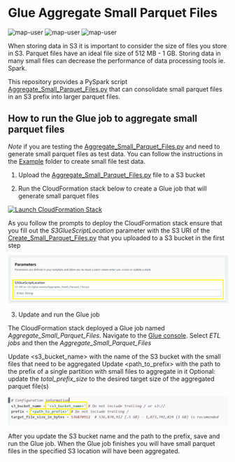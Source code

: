 # Glue Aggregate Small Parquet Files

<img width="275" alt="map-user" src="https://img.shields.io/badge/cloudformation template deployments-21-blue"> <img width="85" alt="map-user" src="https://img.shields.io/badge/views-1983-green"> <img width="125" alt="map-user" src="https://img.shields.io/badge/unique visits-497-green">

When storing data in S3 it is important to consider the size of files you store in S3. Parquet files have an ideal file size of 512 MB - 1 GB. Storing data in many small files can decrease the performance of data processing tools ie. Spark.

This repository provides a PySpark script [Aggregate_Small_Parquet_Files.py](https://github.com/ev2900/Glue_Aggregate_Small_Files/blob/main/Aggregate_Small_Parquet_Files.py)  that can consolidate small parquet files in an S3 prefix into larger parquet files.

## How to run the Glue job to aggregate small parquet files

*Note* if you are testing the [Aggregate_Small_Parquet_Files.py](https://github.com/ev2900/Glue_Aggregate_Small_Files/blob/main/Aggregate_Small_Parquet_Files.py) and need to generate small parquet files as test data. You can follow the instructions in the [Example](https://github.com/ev2900/Glue_Aggregate_Small_Files/tree/main/Example) folder to create small file test data.

1. Upload  the [Aggregate_Small_Parquet_Files.py](https://github.com/ev2900/Glue_Aggregate_Small_Files/blob/main/Aggregate_Small_Parquet_Files.py) file to a S3 bucket

2. Run the CloudFormation stack below to create a Glue job that will generate small parquet files

[![Launch CloudFormation Stack](https://sharkech-public.s3.amazonaws.com/misc-public/cloudformation-launch-stack.png)](https://console.aws.amazon.com/cloudformation/home#/stacks/new?stackName=aggregate-small-files-glue&templateURL=https://sharkech-public.s3.amazonaws.com/misc-public/Aggregate_Small_Parquet_File_Glue_Job_Deployment.yaml)

As you follow the prompts to deploy the CloudFormation stack ensure that you fill out the *S3GlueScriptLocation* parameter with the S3 URI of the [Create_Small_Parquet_Files.py](https://github.com/ev2900/Glue_Aggregate_Small_Files/blob/cloud_formation/Example/Create_Small_Parquet_Files.py) that you uploaded to a S3 bucket in the first step

<img width="800" alt="cat_indicies_1" src="https://github.com/ev2900/Glue_Aggregate_Small_Files/blob/main/README/cloudformation-parameter.png">

3. Update and run the Glue job

The CloudFormation stack deployed a Glue job named *Aggregate_Small_Parquet_Files*. Navigate to the [Glue console](https://us-east-1.console.aws.amazon.com/gluestudio/home). Select *ETL jobs* and then the *Aggregate_Small_Parquet_Files*

Update <s3_bucket_name> with the name of the S3 bucket with the small files that need to be aggregated
Update <path_to_prefix> with the path to the prefix of a single partition with small files to aggregate in it
Optional: update the *total_prefix_size* to the desired target size of the aggregated parquet file(s)

<img width="800" alt="cat_indicies_1" src="https://github.com/ev2900/Glue_Aggregate_Small_Files/blob/main/README/configuration_information.png">

After you update the S3 bucket name and the path to the prefix, save and run the Glue job. When the Glue job finishes you will have small parquet files in the specified S3 location will have been aggregated.
